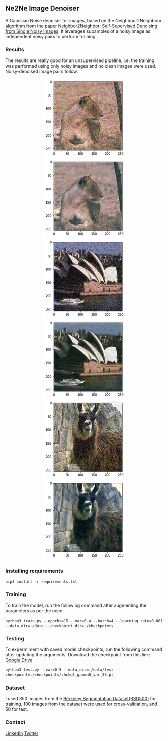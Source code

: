 <h2>Ne2Ne Image Denoiser</h2>

A Gaussian Noise denoiser for images, based on the Neighbour2Neighbour algorithm from the paper [Neighbor2Neighbor: Self-Supervised Denoising from Single Noisy Images](https://arxiv.org/pdf/2101.02824.pdf). It leverages subamples of a noisy image as independent noisy pairs to perform training. 

### Results
The results are really good for an unsupervised pipeline, i.e, the training was performed using only noisy images and no clean images were used. Noisy-denoised image pairs follow.
<p align='center'>    
<img src = './results/lion_noisy.png'>
<img src = './results/lion_clean.png'>
<img src = './results/soh_noisy_.png'>
<img src = './results/soh_clean_.png'>
<img src = './results/weird_animal_noisy.png'>
<img src = './results/weird_animal_clean.png'>
</p>


### Installing requirements

```
pip3 install -r requirements.txt
```

### Training


To train the model, run the following command after augmenting the parameters as per the need.

```
python3 train.py --epochs=15 --var=0.4 --batch=4 --learning_rate=0.001 --data_dir=./data --checkpoint_dir=./checkpoints
```

### Testing
To expermiment with saved model checkpoints, run the following command after updating the arguments. Download the checkpoint from this link: [Google Drive](https://drive.google.com/file/d/189Wq-XX0sVIoOGbl0aVBcKE9SLzcmLH2/view?usp=sharing)

```
python3 test.py --var=0.5 --data_dir=./data/test --checkpoint=./checkpoints/chckpt_gamma0_var_35.pt
```

### Dataset
I used 350 images from the [Berkeley Segmentation Dataset(BSD500)](https://www2.eecs.berkeley.edu/Research/Projects/CS/vision/grouping/resources.html#bsds500) for training. 100 images from the dataset were used for cross-validation, and 50 for test.

### Contact
[LinkedIn](https://www.linkedin.com/in/nrajpurohit/)
[Twitter](https://twitter.com/neerajr_)
